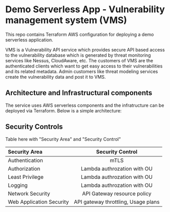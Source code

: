 # Demo Serverless App - Vulnerability management system (VMS)

This repo contains Terraform AWS configuration for deploying a demo serverless application.

VMS is a Vulnerability API service which provides secure API based access to the vulnerability database which is generated by threat monitoring services like Nessus, CloudAware, etc. The customers of VMS are the authenticated clients which want to get easy access to their vulnerabilities and its related metadata. Admin customers like threat modeling services create the vulnerability data and post it to VMS. 

## Architecture and Infrastructural components

The service uses AWS serverless components and the infratructure can be deployed via Terraform. Below is a simple architecture:

## Security Controls

Table here with "Security Area" and "Security Control"

| Security Area      | Security Control |
| :---        |    :----:   | 
| Authentication      | mTLS       | 
| Authorization   | Lambda authrozation with OU         | 
| Least Privilege   | Lambda authrozation with OU         | 
| Logging   | Lambda authrozation with OU         |
| Network Security| API Gateway resource policy        |
| Web Application Security| API gateway throttling, Usage plans        |


